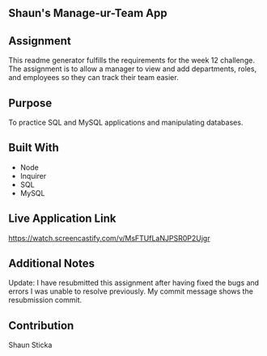 ## Shaun's Manage-ur-Team App

## Assignment
This readme generator fulfills the requirements for the week 12 challenge. The assignment is to allow a manager to view and add departments, roles, and employees so they can track their team easier.

## Purpose
To practice SQL and MySQL applications and manipulating databases.

## Built With
* Node
* Inquirer
* SQL
* MySQL

## Live Application Link
https://watch.screencastify.com/v/MsFTUfLaNJPSR0P2Ujgr

## Additional Notes
Update: I have resubmitted this assignment after having fixed the bugs and errors I was unable to resolve previously. My commit message shows the resubmission commit.

## Contribution
Shaun Sticka
